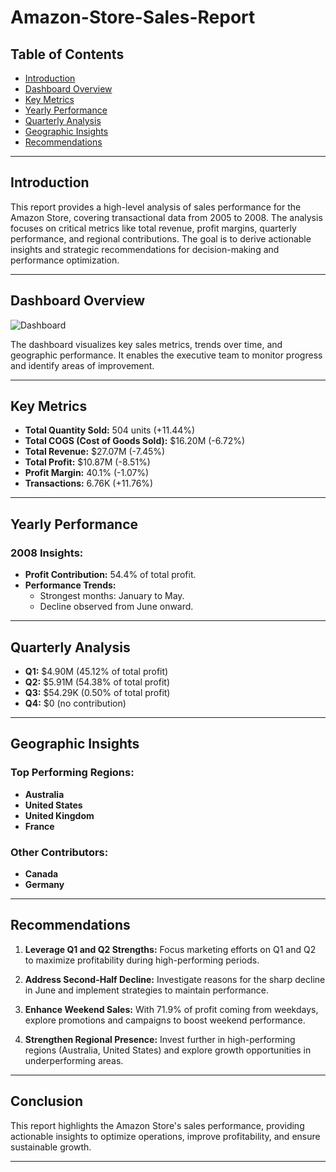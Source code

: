 # Amazon-Store-Sales-Report


## Table of Contents
- [Introduction](#introduction)
- [Dashboard Overview](#dashboard-overview)
- [Key Metrics](#key-metrics)
- [Yearly Performance](#yearly-performance)
- [Quarterly Analysis](#quarterly-analysis)
- [Geographic Insights](#geographic-insights)
- [Recommendations](#recommendations)

---

## Introduction
This report provides a high-level analysis of sales performance for the Amazon Store, covering transactional data from 2005 to 2008. The analysis focuses on critical metrics like total revenue, profit margins, quarterly performance, and regional contributions. The goal is to derive actionable insights and strategic recommendations for decision-making and performance optimization.

---

## Dashboard Overview
![Dashboard](https://github.com/username/repository/blob/main/Time%20Series%20Dashboard.png)


The dashboard visualizes key sales metrics, trends over time, and geographic performance. It enables the executive team to monitor progress and identify areas of improvement.

---

## Key Metrics
- **Total Quantity Sold:** 504 units (+11.44%)
- **Total COGS (Cost of Goods Sold):** $16.20M (-6.72%)
- **Total Revenue:** $27.07M (-7.45%)
- **Total Profit:** $10.87M (-8.51%)
- **Profit Margin:** 40.1% (-1.07%)
- **Transactions:** 6.76K (+11.76%)

---

## Yearly Performance
### 2008 Insights:
- **Profit Contribution:** 54.4% of total profit.
- **Performance Trends:**
  - Strongest months: January to May.
  - Decline observed from June onward.

---

## Quarterly Analysis
- **Q1:** $4.90M (45.12% of total profit)
- **Q2:** $5.91M (54.38% of total profit)
- **Q3:** $54.29K (0.50% of total profit)
- **Q4:** $0 (no contribution)

---

## Geographic Insights
### Top Performing Regions:
- **Australia**
- **United States**
- **United Kingdom**
- **France**

### Other Contributors:
- **Canada**
- **Germany**

---

## Recommendations
1. **Leverage Q1 and Q2 Strengths:**
   Focus marketing efforts on Q1 and Q2 to maximize profitability during high-performing periods.

2. **Address Second-Half Decline:**
   Investigate reasons for the sharp decline in June and implement strategies to maintain performance.

3. **Enhance Weekend Sales:**
   With 71.9% of profit coming from weekdays, explore promotions and campaigns to boost weekend performance.

4. **Strengthen Regional Presence:**
   Invest further in high-performing regions (Australia, United States) and explore growth opportunities in underperforming areas.

---

## Conclusion
This report highlights the Amazon Store's sales performance, providing actionable insights to optimize operations, improve profitability, and ensure sustainable growth.

---

